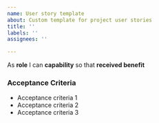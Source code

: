 ```yaml
---
name: User story template
about: Custom template for project user stories
title: ''
labels: ''
assignees: ''

---
```


As **role** I can **capability** so that **received benefit**


### Acceptance Criteria

- Acceptance criteria 1
- Acceptance criteria 2
- Acceptance criteria 3
